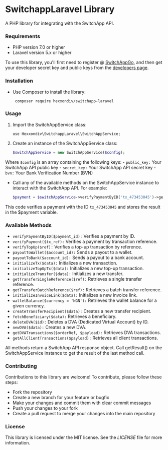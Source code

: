 # SwitchappLaravel Library 
A PHP library for integrating with the SwitchApp API.
### Requirements

- PHP version 7.0 or higher
- Laravel version 5.x or higher

To use this library, you'll first need to register @ [SwitchAppGo](https://switchappgo.com), and then get your developer secret key and public keys from the  [developers page](https://dashboard.switchappgo.com/developers).

### Installation


- Use Composer to install the library:

    ```shell script
     composer require hexxondiv/switchapp-laravel

### Usage
1.  Import the SwitchAppService class:

    `use Hexxondiv\SwitchappLaravel\SwitchAppService;`

2.  Create an instance of the SwitchAppService class:
    ```php
    $switchAppService = new SwitchAppService($config); 
    
   Where `$config` is an array containing the following keys:
    - `public_key:` Your SwitchApp API public key
    - `secret_key:` Your SwitchApp API secret key
    - `bvn:` Your Bank Verification Number (BVN)

- Call any of the available methods on the SwitchAppService instance to interact with the SwitchApp API. 
For example:
    
    ```php
    $payment = $switchAppService->verifyPaymentByID('tx_473453045')->getResult();
    
This code verifies a payment with the ID `tx_473453045` and stores the result in the $payment variable.

### Available Methods
   - `verifyPaymentByID($payment_id):` Verifies a payment by ID.
   - `verifyPayment($tx_ref):` Verifies a payment by transaction reference.
   - `verifyTopUp($ref):` Verifies a top-up transaction by reference.
   - `payoutToWallet($account_id):` Sends a payout to a wallet.
   - `payoutToBank($account_id):` Sends a payout to a bank account.
   - `initializeTx($data):` Initializes a new transaction.
   - `initializeTopUpTx($data):` Initializes a new top-up transaction.
   - `initializeTransfer($data):` Initializes a new transfer.
   - `getTransferSingleReference($ref):` Retrieves a single transfer reference.
   - `getTransferBatchReference($ref):` Retrieves a batch transfer reference.
   - `initializeInvoiceLink($data):` Initializes a new invoice link.
   - `walletBalance($currency = 'NGN'):` Retrieves the wallet balance for a given currency.
   - `createTransferRecipient($data):` Creates a new transfer recipient.
   - `fetchBeneficiary($data):` Retrieves a beneficiary.
   - `deleteDVA($id):` Deletes a DVA (Dedicated Virtual Account) by ID.
   - `newDVA($data):` Creates a new DVA.
   - `getDVATransactions($orderRef, $payload):` Retrieves DVA transactions.
   - `getAllClientTransactions($payload):` Retrieves all client transactions.
    
All methods return a SwitchApp API response object. Call getResult() on the SwitchAppService instance to get the result of the last method call.
  
### Contributing

Contributions to this library are welcome! To contribute, please follow these steps:

- Fork the repository
- Create a new branch for your feature or bugfix
- Make your changes and commit them with clear commit messages
- Push your changes to your fork
- Create a pull request to merge your changes into the main repository

### License
This library is licensed under the MIT license. See the _LICENSE_ file for more information.



